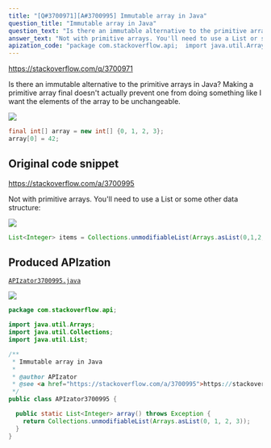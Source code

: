 ```yaml
---
title: "[Q#3700971][A#3700995] Immutable array in Java"
question_title: "Immutable array in Java"
question_text: "Is there an immutable alternative to the primitive arrays in Java? Making a primitive array final doesn't actually prevent one from doing something like I want the elements of the array to be unchangeable."
answer_text: "Not with primitive arrays. You'll need to use a List or some other data structure:"
apization_code: "package com.stackoverflow.api;  import java.util.Arrays; import java.util.Collections; import java.util.List;  /**  * Immutable array in Java  *  * @author APIzator  * @see <a href=\"https://stackoverflow.com/a/3700995\">https://stackoverflow.com/a/3700995</a>  */ public class APIzator3700995 {    public static List<Integer> array() throws Exception {     return Collections.unmodifiableList(Arrays.asList(0, 1, 2, 3));   } }"
---
```


https://stackoverflow.com/q/3700971

Is there an immutable alternative to the primitive arrays in Java? Making a primitive array final doesn&#x27;t actually prevent one from doing something like
I want the elements of the array to be unchangeable.


<div class="code-logo"><img src="/stackoverflow.png" /></div>

```java
final int[] array = new int[] {0, 1, 2, 3};
array[0] = 42;
```


## Original code snippet

https://stackoverflow.com/a/3700995

Not with primitive arrays. You&#x27;ll need to use a List or some other data structure:

<div class="code-logo"><img src="/stackoverflow.png" /></div>

```java
List<Integer> items = Collections.unmodifiableList(Arrays.asList(0,1,2,3));
```

## Produced APIzation

[`APIzator3700995.java`](https://github.com/pasqualesalza/apization/raw/main/data/search/APIzator3700995.java)

<div class="code-logo"><img src="/apizator.png" /></div>

```java
package com.stackoverflow.api;

import java.util.Arrays;
import java.util.Collections;
import java.util.List;

/**
 * Immutable array in Java
 *
 * @author APIzator
 * @see <a href="https://stackoverflow.com/a/3700995">https://stackoverflow.com/a/3700995</a>
 */
public class APIzator3700995 {

  public static List<Integer> array() throws Exception {
    return Collections.unmodifiableList(Arrays.asList(0, 1, 2, 3));
  }
}

```
